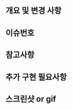 ## 개요 및 변경 사항 <!-- 필수 -->

## 이슈번호 <!-- 필수 -->

## 참고사항

## 추가 구현 필요사항

## 스크린샷 or gif <!-- 변경이전과 변경후의 사진. 애니메이션이면 gif를 올리면 더 좋아요. https://ezgif.com/video-to-gif -->

